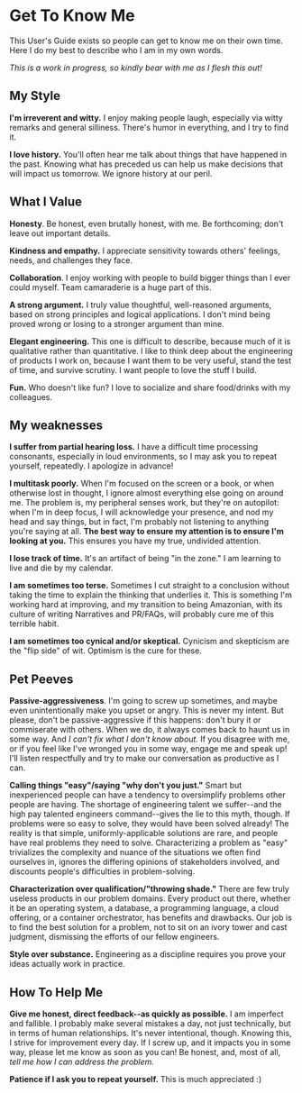 # Get To Know Me

This User's Guide exists so people can get to know me on their own time.  Here I do my best to describe who I am in my own words.  

*This is a work in progress, so kindly bear with me as I flesh this out!*

## My Style

**I'm irreverent and witty.**  I enjoy making people laugh, especially via witty remarks and general silliness.  There's humor in everything, and I try to find it. 

**I love history.** You'll often hear me talk about things that have happened in the past.  Knowing what has preceded us can help us make decisions that will impact us tomorrow.  We ignore history at our peril.  

## What I Value

**Honesty**.  Be honest, even brutally honest, with me.  Be forthcoming; don't leave out important details.  

**Kindness and empathy.** I appreciate sensitivity towards others' feelings, needs, and challenges they face.

**Collaboration**.  I enjoy working with people to build bigger things than I ever could myself.  Team camaraderie is a huge part of this.

**A strong argument.**  I truly value thoughtful, well-reasoned arguments, based on strong principles and logical applications.  I don't mind being proved wrong or losing to a stronger argument than mine.

**Elegant engineering.** This one is difficult to describe, because much of it is qualitative rather than quantitative.  I like to think deep about the engineering of products I work on, because I want them to be very useful, stand the test of time, and survive scrutiny. I want people to love the stuff I build.

**Fun.** Who doesn't like fun?  I love to socialize and share food/drinks with my colleagues.

## My weaknesses

**I suffer from partial hearing loss.**  I have a difficult time processing consonants, especially in loud environments, so I may ask you to repeat yourself, repeatedly.  I apologize in advance!

**I multitask poorly.**  When I'm focused on the screen or a book, or when otherwise lost in thought, I ignore almost everything else going on around me.  The problem is, my peripheral senses work, but they're on autopilot: when I'm in deep focus, I will acknowledge your presence, and nod my head and say things, but in fact, I'm probably not listening to anything you're saying at all.  **The best way to ensure my attention is to ensure I'm looking at you.** This ensures you have my true, undivided attention.

**I lose track of time.**  It's an artifact of being "in the zone."  I am learning to live and die by my calendar.

**I am sometimes too terse.**  Sometimes I cut straight to a conclusion without taking the time to explain the thinking that underlies it.  This is something I'm working hard at improving, and my transition to being Amazonian, with its culture of writing Narratives and PR/FAQs, will probably cure me of this terrible habit.

**I am sometimes too cynical and/or skeptical.**  Cynicism and skepticism are the "flip side" of wit.  Optimism is the cure for these.

## Pet Peeves

**Passive-aggressiveness**.  I'm going to screw up sometimes, and maybe even unintentionally make you upset or angry.  This is never my intent. But please, don't be passive-aggressive if this happens: don't bury it or commiserate with others.  When we do, it always comes back to haunt us in some way.  And *I can't fix what I don't know about.*  If you disagree with me, or if you feel like I've wronged you in some way, engage me and speak up!  I'll listen respectfully and try to make our conversation as productive as I can.

**Calling things "easy"/saying "why don't you just."**  Smart but inexperienced people can have a tendency to oversimplify problems other people are having.  The shortage of engineering talent we suffer--and the high pay talented engineers command--gives the lie to this myth, though.  If problems were so easy to solve, they would have been solved already! The reality is that simple, uniformly-applicable solutions are rare, and people have real problems they need to solve.  Characterizing a problem as "easy" trivializes the complexity and nuance of the situations we often find ourselves in, ignores the differing opinions of stakeholders involved, and discounts people's difficulties in problem-solving.  

**Characterization over qualification/"throwing shade."**  There are few truly useless products in our problem domains.  Every product out there, whether it be an operating system, a database, a programming language, a cloud offering, or a container orchestrator, has benefits and drawbacks.  Our job is to find the best solution for a problem, not to sit on an ivory tower and cast judgment, dismissing the efforts of our fellow engineers.

**Style over substance.**  Engineering as a discipline requires you prove your ideas actually work in practice.  

## How To Help Me

**Give me honest, direct feedback--as quickly as possible.**  I am imperfect and fallible.  I probably make several mistakes a day, not just technically, but in terms of human relationships.  It's never intentional, though. Knowing this, I strive for improvement every day.  If I screw up, and it impacts you in some way, please let me know as soon as you can!  Be honest, and, most of all, *tell me how I can address the problem.*

**Patience if I ask you to repeat yourself.**  This is much appreciated :)
